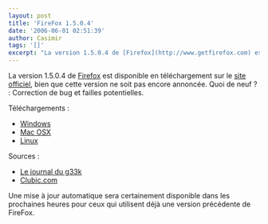 ```yaml
---
layout: post
title: 'FireFox 1.5.0.4'
date: '2006-06-01 02:51:39'
author: Casimir
tags: '[]'
excerpt: "La version 1.5.0.4 de [Firefox](http://www.getfirefox.com) est disponible en téléchargement sur le [site officiel](http://www.getfirefox.com), bien que cette version ne soit pas encore annoncée.     \nQuoi de neuf ? : Correction de bug et failles potentielles.  \n  \nTéléchargements :  \n     …"
---
```


La version 1.5.0.4 de [Firefox](http://www.getfirefox.com) est disponible en téléchargement sur le [site officiel](http://www.getfirefox.com), bien que cette version ne soit pas encore annoncée.
Quoi de neuf ? : Correction de bug et failles potentielles.

Téléchargements :
* [Windows](ftp://ftp.mozilla.org/pub/mozilla.org/firefox/releases/1.5.0.4/win32/fr/Firefox%20Setup%201.5.0.4.exe)
* [Mac OSX](ftp://ftp.mozilla.org/pub/mozilla.org/firefox/releases/1.5.0.4/mac/fr/Firefox%201.5.0.4.dmg)
* [Linux](ftp://ftp.mozilla.org/pub/mozilla.org/firefox/releases/1.5.0.4/linux-i686/fr/firefox-1.5.0.4.tar.gz)

Sources :
* [Le journal du g33k](http://www.journaldugeek.com/index.php?2006/06/01/3732-firefoc-en-1504)
* [Clubic.com](http://www.clubic.com/actualite-35321-mises-a-jour-mozilla-firefox-avast.html)

Une mise à jour automatique sera certainement disponible dans les prochaines heures pour ceux qui utilisent déjà une version précédente de FireFox.
